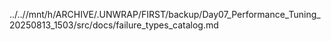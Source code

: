 ../..//mnt/h/ARCHIVE/.UNWRAP/FIRST/backup/Day07_Performance_Tuning_20250813_1503/src/docs/failure_types_catalog.md